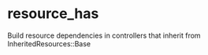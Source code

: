 resource_has
============

Build resource dependencies in controllers that inherit from InheritedResources::Base